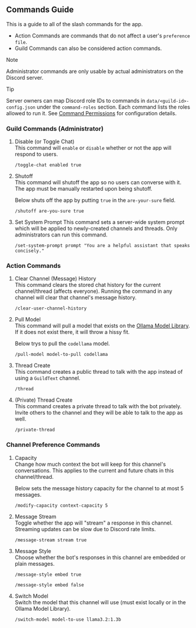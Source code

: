 ## Commands Guide
This is a guide to all of the slash commands for the app.

* Action Commands are commands that do not affect a user's `preference file`.
* Guild Commands can also be considered action commands.

> [!NOTE]
> Administrator commands are only usable by actual administrators on the Discord server.

> [!TIP]
> Server owners can map Discord role IDs to commands in `data/<guild-id>-config.json` under the `command-roles` section.
> Each command lists the roles allowed to run it. See [Command Permissions](./command-permissions.md) for configuration details.

### Guild Commands (Administrator)
1. Disable (or Toggle Chat)  
    This command will `enable` or `disable` whether or not the app will respond to users.  

    ```
    /toggle-chat enabled true
    ```

2. Shutoff  
    This command will shutoff the app so no users can converse with it.  
    The app must be manually restarted upon being shutoff.

    Below shuts off the app by putting `true` in the `are-your-sure` field.

    ```
    /shutoff are-you-sure true
    ```

3. Set System Prompt
    This command sets a server-wide system prompt which will be applied to newly-created channels and threads. Only administrators can run this command.

    ```
    /set-system-prompt prompt "You are a helpful assistant that speaks concisely."
    ```

### Action Commands
1. Clear Channel (Message) History  
    This command clears the stored chat history for the current channel/thread (affects everyone). Running the command in any channel will clear that channel's message history.

    ```
    /clear-user-channel-history
    ```

2. Pull Model  
    This command will pull a model that exists on the [Ollama Model Library](https://ollama.com/library). If it does not exist there, it will throw a hissy fit.

    Below trys to pull the `codellama` model.

    ```
    /pull-model model-to-pull codellama
    ```

3. Thread Create  
    This command creates a public thread to talk with the app instead of using a `GuildText` channel.

    ```
    /thread
    ```

4. (Private) Thread Create  
    This command creates a private thread to talk with the bot privately.  
    Invite others to the channel and they will be able to talk to the app as well.

    ```
    /private-thread
    ```

### Channel Preference Commands
1. Capacity  
    Change how much context the bot will keep for this channel's conversations. This applies to the current and future chats in this channel/thread.

    Below sets the message history capacity for the channel to at most 5 messages.

    ```
    /modify-capacity context-capacity 5
    ```

2. Message Stream  
    Toggle whether the app will "stream" a response in this channel. Streaming updates can be slow due to Discord rate limits.

    ```
    /message-stream stream true
    ```

3. Message Style  
    Choose whether the bot's responses in this channel are embedded or plain messages.

    ```
    /message-style embed true
    ```

    ```
    /message-style embed false
    ```

4. Switch Model  
    Switch the model that this channel will use (must exist locally or in the Ollama Model Library).

    ```
    /switch-model model-to-use llama3.2:1.3b
    ```
